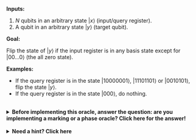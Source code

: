 **Inputs:**

  1. $N$ qubits in an arbitrary state $|x\rangle$ (input/query register).
  2. A qubit in an arbitrary state $|y\rangle$ (target qubit).

**Goal:**

Flip the state of $|y\rangle$ if the input register is in any basis state
except for $|00...0\rangle$ (the all zero state).

**Examples:**

* If the query register is in the state $|10000001\rangle$, $|11101101\rangle$ or $|0010101\rangle$, flip the state $|y\rangle$.
* If the query register is in the state $|000\rangle$, do nothing.

<br/>
<details>
  <summary><b>Before implementing this oracle, answer the question: are you implementing a marking or a phase oracle?  Click here for the answer!</b></summary>
    This is a marking oracle, because we are flipping the state of the target qubit $|y\rangle$ based on the state of the input $|x\rangle$.
</details>

<br/>
<details>
  <summary><b>Need a hint? Click here</b></summary>
  You need to flip the state of $|y\rangle$ for every input except $|00...0\rangle$, or, alternatively, flip it unconditionally and then flip it for the $|00...0\rangle$ state.   You may find the Q# library function <a href="https://docs.microsoft.com/qsharp/api/qsharp/microsoft.quantum.canon.controlledonint">ControlledOnInt</a> useful in your implementation.
</details>
